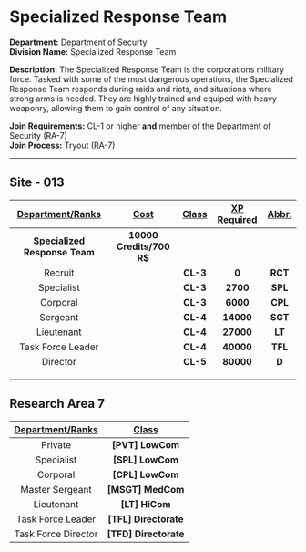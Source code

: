 # Specialized Response Team

**Department:** Department of Securty  
**Division Name:** Specialized Response Team

**Description:** The Specialized Response Team is the corporations military force. Tasked with some of the most dangerous operations, the Specialized Response Team responds during raids and riots, and situations where strong arms is needed. They are highly trained and equiped with heavy weaponry, allowing them to gain control of any situation.

**Join Requirements:** CL-1 or higher **and** member of the Department of Security (RA-7)  
**Join Process:** Tryout (RA-7)

---

## Site - 013

| **<ins>Department/Ranks</ins>** | **<ins>Cost</ins>** | **<ins>Class</ins>** | **<ins>XP Required</ins>** | **<ins>Abbr.</ins>** |
|:---:|:---:|:---:|:---:|:---:|
| **Specialized Response Team** | **10000 Credits/700 R$** |  |  |  |
| Recruit |  | **CL-3** | **0** | **RCT** |
| Specialist |  | **CL-3** | **2700** | **SPL** |
| Corporal |  | **CL-3** | **6000** | **CPL** |
| Sergeant |  | **CL-4** | **14000** | **SGT** |
| Lieutenant |  | **CL-4** | **27000** | **LT** |
| Task Force Leader |  | **CL-4** | **40000** | **TFL** |
| Director |  | **CL-5** | **80000** | **D** |

---

## Research Area 7
| **<ins>Department/Ranks</ins>** | **<ins>Class</ins>** |
|:---:|:---:|
| Private | **[PVT] LowCom** |
| Specialist | **[SPL] LowCom** |
| Corporal | **[CPL] LowCom** |
| Master Sergeant | **[MSGT] MedCom** |
| Lieutenant | **[LT] HiCom** |
| Task Force Leader | **[TFL] Directorate** |
| Task Force Director | **[TFD] Directorate** |
